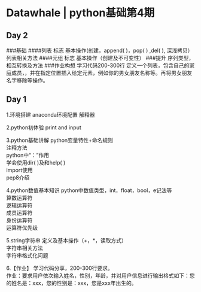 # Datawhale | python基础第4期


## Day 2
###基础
####列表
  标志
  基本操作(创建，append( )，pop( ) ,del( ), 深浅拷贝）
  列表相关方法
####元组
  标志
  基本操作（创建及不可变性）
###提升
  序列类型，相互转换及方法
###作业构想
  学习代码200-300行
  定义一个列表，包含自己的家庭成员，，并在指定位置插入给定元素，例如你的男女朋友名称等。再将男女朋友名字移除等操作。

## Day 1
1.环境搭建
  anaconda环境配置
  解释器
  
2.python初体验
  print and input 

3.python基础讲解
  python变量特性+命名规则   
  注释方法  
  python中“：”作用  
  学会使用dir( )及和help( )  
  import使用  
  pep8介绍  

4.python数值基本知识
  python中数值类型，int，float，bool，e记法等  
  算数运算符  
  逻辑运算符  
  成员运算符  
  身份运算符  
  运算符优先级  

5.string字符串
  定义及基本操作（+，*，读取方式）  
  字符串相关方法  
  字符串格式化问题  

6.【作业】
  学习代码分享，200-300行要求。  
  作业：要求用户依次输入姓名，性别，年龄，并对用户信息进行输出格式如下：您的姓名是：xxx，您的性别是：xxx，您是xxx年出生的。

